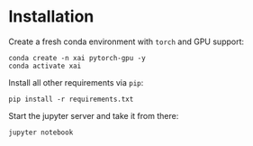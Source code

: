 Installation
============

Create a fresh conda environment with `torch` and GPU support:

```
conda create -n xai pytorch-gpu -y
conda activate xai
```

Install all other requirements via `pip`:

```
pip install -r requirements.txt
```

Start the jupyter server and take it from there:

```
jupyter notebook
```
